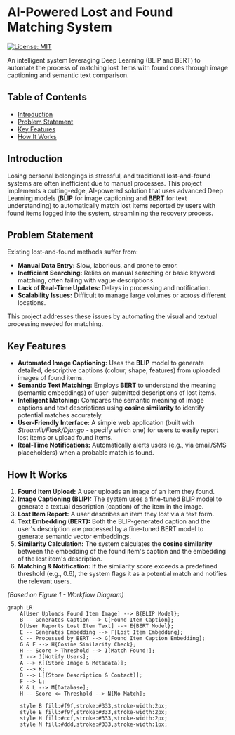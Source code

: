 # AI-Powered Lost and Found Matching System

[![License: MIT](https://img.shields.io/badge/License-MIT-yellow.svg)](https://opensource.org/licenses/MIT) <!-- Optional: Choose a license -->

An intelligent system leveraging Deep Learning (BLIP and BERT) to automate the process of matching lost items with found ones through image captioning and semantic text comparison.

## Table of Contents

*   [Introduction](#introduction)
*   [Problem Statement](#problem-statement)
*   [Key Features](#key-features)
*   [How It Works](#how-it-works)

## Introduction

Losing personal belongings is stressful, and traditional lost-and-found systems are often inefficient due to manual processes. This project implements a cutting-edge, AI-powered solution that uses advanced Deep Learning models (**BLIP** for image captioning and **BERT** for text understanding) to automatically match lost items reported by users with found items logged into the system, streamlining the recovery process.

## Problem Statement

Existing lost-and-found methods suffer from:

*   **Manual Data Entry:** Slow, laborious, and prone to error.
*   **Inefficient Searching:** Relies on manual searching or basic keyword matching, often failing with vague descriptions.
*   **Lack of Real-Time Updates:** Delays in processing and notification.
*   **Scalability Issues:** Difficult to manage large volumes or across different locations.

This project addresses these issues by automating the visual and textual processing needed for matching.

## Key Features

*   **Automated Image Captioning:** Uses the **BLIP** model to generate detailed, descriptive captions (colour, shape, features) from uploaded images of found items.
*   **Semantic Text Matching:** Employs **BERT** to understand the meaning (semantic embeddings) of user-submitted descriptions of lost items.
*   **Intelligent Matching:** Compares the semantic meaning of image captions and text descriptions using **cosine similarity** to identify potential matches accurately.
*   **User-Friendly Interface:** A simple web application (built with *Streamlit/Flask/Django* - specify which one) for users to easily report lost items or upload found items.
*   **Real-Time Notifications:** Automatically alerts users (e.g., via email/SMS placeholders) when a probable match is found.

## How It Works

1.  **Found Item Upload:** A user uploads an image of an item they found.
2.  **Image Captioning (BLIP):** The system uses a fine-tuned BLIP model to generate a textual description (caption) of the item in the image.
3.  **Lost Item Report:** A user describes an item they lost via a text form.
4.  **Text Embedding (BERT):** Both the BLIP-generated caption and the user's description are processed by a fine-tuned BERT model to generate semantic vector embeddings.
5.  **Similarity Calculation:** The system calculates the **cosine similarity** between the embedding of the found item's caption and the embedding of the lost item's description.
6.  **Matching & Notification:** If the similarity score exceeds a predefined threshold (e.g., 0.6), the system flags it as a potential match and notifies the relevant users.

*(Based on Figure 1 - Workflow Diagram)*

```mermaid
graph LR
    A[User Uploads Found Item Image] --> B{BLIP Model};
    B -- Generates Caption --> C[Found Item Caption];
    D[User Reports Lost Item Text] --> E{BERT Model};
    E -- Generates Embedding --> F[Lost Item Embedding];
    C -- Processed by BERT --> G[Found Item Caption Embedding];
    G & F --> H{Cosine Similarity Check};
    H -- Score > Threshold --> I[Match Found!];
    I --> J[Notify Users];
    A --> K[(Store Image & Metadata)];
    C --> K;
    D --> L[(Store Description & Contact)];
    F --> L;
    K & L --> M[Database];
    H -- Score <= Threshold --> N[No Match];

    style B fill:#f9f,stroke:#333,stroke-width:2px;
    style E fill:#f9f,stroke:#333,stroke-width:2px;
    style H fill:#ccf,stroke:#333,stroke-width:2px;
    style M fill:#ddd,stroke:#333,stroke-width:1px;

